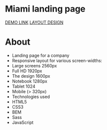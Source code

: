 # Miami landing page
  [DEMO LINK](https://tanyamoore.github.io/layout_miami/)
  [LAYOUT DESIGN](https://www.figma.com/file/vhfzZ7SqWGkMGd5iCDdBCy/Dia-New?node-id=0%3A1)

# About
- Landing page for a company
- Responsive layout for various screen-widths:
- Large screens 2560px
- Full HD 1920px
- The design 1600px
- Notebook 1280px
- Tablet 1024
- Mobile (> 320px)
- Technologies used
- HTML5
- CSS3
- BEM
- Sass
- JavaScript
